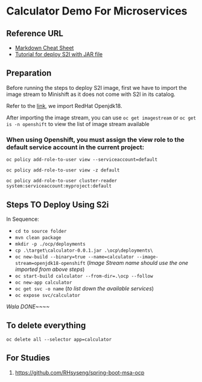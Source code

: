 # Calculator Demo For Microservices

## Reference URL
* [Markdown Cheat Sheet](https://github.com/adam-p/markdown-here/wiki/Markdown-Cheatsheet)
* [Tutorial for deploy S2I with JAR file](https://access.redhat.com/documentation/en-us/red_hat_jboss_middleware_for_openshift/3/html-single/red_hat_java_s2i_for_openshift/index)

## Preparation
Before running the steps to deploy S2I image, first we have to import the image stream to Minishift as it does not come with S2I in its catalog.

Refer to the [link](https://developers.redhat.com/blog/2017/02/23/getting-started-with-openshift-java-s2i/), we import RedHat Openjdk18.

After importing the image stream, you can use `oc get imagestream` or `oc get is -n openshift` to view the list of image stream available

### When using Openshift, you must assign the view role to the default service account in the current project:
```
oc policy add-role-to-user view --serviceaccount=default

oc policy add-role-to-user view -z default

oc policy add-role-to-user cluster-reader system:serviceaccount:myproject:default
```

## Steps TO Deploy Using S2i
In Sequence:
* `cd to source folder`
* `mvn clean package`
* `mkdir -p ./ocp/deployments`
* `cp .\target\calculator-0.0.1.jar .\ocp\deployments\` 
* `oc new-build --binary=true --name=calculator --image-stream=openjdk18-openshift` (_Image Stream name should use the one imported from above steps_)
* `oc start-build calculator --from-dir=.\ocp --follow`
* `oc new-app calculator`
* `oc get svc -o name` (_to list down the available services_)
* `oc expose svc/calculator`

*Wala DONE~~~~*

## To delete everything
``` 
oc delete all --selector app=calculator
```


## For Studies
1. <https://github.com/RHsyseng/spring-boot-msa-ocp>

